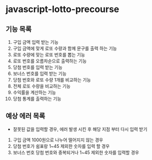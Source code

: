 # javascript-lotto-precourse

## 기능 목록

1. 구입 금액 입력 받는 기능
2. 구입 금액에 맞게 로또 수량과 함께 문구를 출력 하는 기능
3. 로또 수량에 맞는 로또 번호를 뽑는 기능
4. 로또 번호를 오름차순으로 출력하는 기능
5. 당첨 번호를 입력 받는 기능
6. 보너스 번호를 입력 받는 기능
7. 당첨 번호와 로또 수량 1개를 비교하는 기능
8. 전체 로또 수량을 비교하는 기능
9. 수익률을 계산하는 기능
10. 당첨 통계를 출력하는 기능

## 예상 에러 목록

-   잘못된 값을 입력할 경우, 에러 발생 시킨 후 해당 지점 부터 다시 입력 받기

1. 구입 금액 1000원으로 나누어 떨어지지 않는 경우
2. 당첨 번호가 쉼표랑 1~45 제외한 숫자를 입력 할 경우
3. 보너스 번호 당첨 번호와 중복되거나 1~45 제외한 숫자를 입력할 경우
